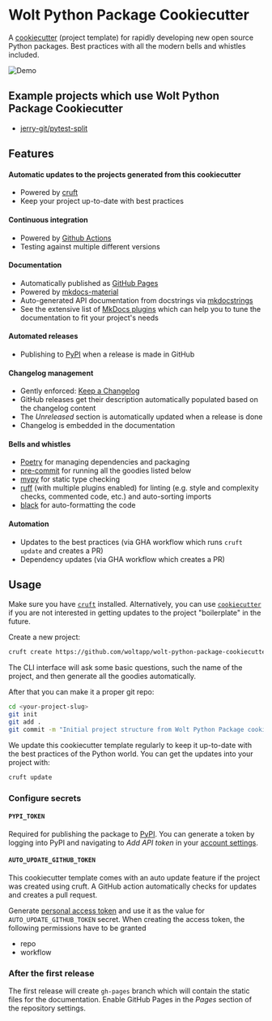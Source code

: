 # Wolt Python Package Cookiecutter

A [cookiecutter](https://cookiecutter.readthedocs.io/en/latest/README.html) (project template) for rapidly developing new open source Python packages. Best practices with all the modern bells and whistles included.

![Demo](https://github.com/woltapp/wolt-python-package-cookiecutter/raw/master/demo.gif)

## Example projects which use Wolt Python Package Cookiecutter
* [jerry-git/pytest-split](https://github.com/jerry-git/pytest-split)

## Features

#### Automatic updates to the projects generated from this cookiecutter

* Powered by [cruft](https://cruft.github.io/cruft/)
* Keep your project up-to-date with best practices

#### Continuous integration

* Powered by [Github Actions](https://github.com/features/actions)
* Testing against multiple different versions

#### Documentation

* Automatically published as [GitHub Pages](https://pages.github.com/)
* Powered by [mkdocs-material](https://github.com/squidfunk/mkdocs-material)
* Auto-generated API documentation from docstrings via [mkdocstrings](https://github.com/mkdocstrings/mkdocstrings)
* See the extensive list of [MkDocs plugins](https://github.com/mkdocs/mkdocs/wiki/MkDocs-Plugins) which can help you
 to tune the documentation to fit your project's needs

#### Automated releases

* Publishing to [PyPI](https://pypi.org/) when a release is made in GitHub

#### Changelog management

* Gently enforced: [Keep a Changelog](https://keepachangelog.com/en/1.0.0/)
* GitHub releases get their description automatically populated based on the changelog content
* The _Unreleased_ section is automatically updated when a release is done
* Changelog is embedded in the documentation

#### Bells and whistles

* [Poetry](https://python-poetry.org/docs/) for managing dependencies and packaging
* [pre-commit](https://pre-commit.com/) for running all the goodies listed below
* [mypy](https://mypy.readthedocs.io/en/stable/) for static type checking
* [ruff](https://beta.ruff.rs/) (with multiple plugins enabled) for linting (e.g. style and complexity checks, commented code, etc.)
  and auto-sorting imports
* [black](https://black.readthedocs.io/en/stable/) for auto-formatting the code

#### Automation

* Updates to the best practices (via GHA workflow which runs `cruft update` and creates a PR)
* Dependency updates (via GHA workflow which creates a PR)

## Usage

Make sure you have [`cruft`](https://github.com/cruft/cruft#installation) installed. Alternatively, you can use
 [`cookiecutter`](https://cookiecutter.readthedocs.io/en/latest/installation.html) if you are not interested in
  getting updates to the project "boilerplate" in the future.

Create a new project:

```sh
cruft create https://github.com/woltapp/wolt-python-package-cookiecutter
```

The CLI interface will ask some basic questions, such the name of the project, and then generate all the goodies
 automatically.

After that you can make it a proper git repo:

```sh
cd <your-project-slug>
git init
git add .
git commit -m "Initial project structure from Wolt Python Package cookiecutter"
```

We update this cookiecutter template regularly to keep it up-to-date with the best practices of the Python world. You
 can get the updates into your project with:

```sh
cruft update
```

### Configure secrets

#### `PYPI_TOKEN`

Required for publishing the package to [PyPI](https://pypi.org/). You can generate a token by logging into PyPI and
 navigating to _Add API token_ in your [account settings](https://pypi.org/manage/account/).

#### `AUTO_UPDATE_GITHUB_TOKEN`

This cookiecutter template comes with an auto update feature if the project was created using cruft.
A GitHub action automatically checks for updates and creates a pull request.

Generate [personal access token](https://docs.github.com/en/github/authenticating-to-github/keeping-your-account-and-data-secure/creating-a-personal-access-token)
and use it as the value for `AUTO_UPDATE_GITHUB_TOKEN` secret. When creating the access token, the following
 permissions have to be granted

* repo
* workflow

### After the first release

The first release will create `gh-pages` branch which will contain the static files for the documentation. Enable GitHub
 Pages in the _Pages_ section of the repository settings.
